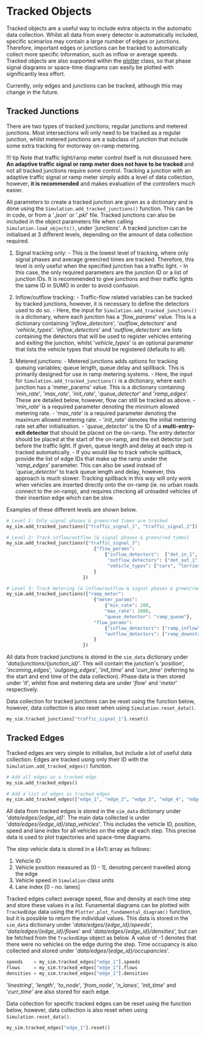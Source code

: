 # Tracked Objects

Tracked objects are a useful way to include extra objects in the automatic data collection. Whilst all data from every detector is automatically included, specific scenarios may contain a large number of edges or junctions. Therefore, important edges or junctions can be tracked to automatically collect more specific information, such as inflow or average speeds. Tracked objects are also supported within the [plotter](8_plotting.md) class, so that phase signal diagrams or space-time diagrams can easily be plotted with significantly less effort.

Currently, only edges and junctions can be tracked, although this may change in the future.

## Tracked Junctions

There are two types of tracked junctions; regular junctions and metered junctions. Most intersections will only need to be tracked as a regular junction, whilst metered junctions are a subclass of junction that include some extra tracking for motorway on-ramp metering.

!!! tip
    Note that traffic light/ramp meter control itself is not discussed here. **An adaptive traffic signal or ramp meter does not have to be tracked** and not all tracked junctions require some control. Tracking a junction with an adaptive traffic signal or ramp meter simply adds a level of data collection, however, **it is recommended** and makes evaluation of the controllers much easier.

All parameters to create a tracked junction are given as a dictionary and is done using the `Simulation.add_tracked_junctions()` function. This can be in code, or from a '_.json_' or '_.pkl_' file. Tracked junctions can also be included in the object parameters file when calling `Simulation.load_objects()`, under '_junctions_'. A tracked junction can be initialised at 3 different levels, depending on the amount of data collection required.

  1. Signal tracking only:
    - This is the lowest level of tracking, where only signal phases and average green/red times are tracked. Therefore, this level is only useful when the specified junction has a traffic light.
    - In this case, the only required parameters are the junction ID or a list of junction IDs. It is recommended to give junctions and their traffic lights the same ID in SUMO in order to avoid confusion.

  2. Inflow/outflow tracking:
    - Traffic-flow related variables can be tracked by tracked junctions, however, it is necessary to define the detectors used to do so.
    - Here, the input for `Simulation.add_tracked_junctions()` is a dictionary, where each junction has a '_flow_params_' value. This is a dictionary containing '_inflow_detectors_', '_outflow_detectors_' and '_vehicle_types_'. '_inflow_detectors_' and '_outflow_detectors_' are lists containing the detectors that will be used to register vehicles entering and exiting the junction, whilst '_vehicle_types_' is an optional parameter that lists the vehicle types that should be registered (defaults to all).

  3. Metered junctions:
    - Metered junctions adds options for tracking queuing variables; queue length, queue delay and spillback. This is primarily designed for use in ramp metering systems.
    - Here, the input for `Simulation.add_tracked_junctions()` is a dictionary, where each junction has a 'meter_params' value. This is a dictionary containing '_min_rate_', '_max_rate_', '_init_rate_', '_queue_detector_' and '_ramp_edges_'. These are detailed below, however, flow can still be tracked as above.
    - '_min_rate_' is a required parameter denoting the minimum allowed metering rate.
    - '_max_rate_' is a required parameter denoting the maximum allowed metering rate.
    - '_init_rate_' denotes the initial metering rate set after initialisation.
    - '_queue_detector_' is the ID of a **multi-entry-exit detector** that should be placed on the on-ramp. The entry detector should be placed at the start of the on-ramp, and the exit detector just before the traffic light. If given, queue length and delay at each step is tracked automatically.
    - If you would like to track vehicle spillback, provide the list of edge IDs that make up the ramp under the '_ramp_edges_' parameter. This can also be used instead of '_queue_detector_' to track queue length and delay, however, this approach is much slower. Tracking spillback in this way will only work when vehicles are inserted directly onto the on-ramp (ie. no urban roads connect to the on-ramp), and requires checking all unloaded vehicles of their insertion edge which can be slow.

Examples of these different levels are shown below.

```python
# Level 1: Only signal phases & green/red times are tracked
my_sim.add_tracked_junctions(["traffic_signal_1", "traffic_signal_2"])

# Level 2: Track inflow/outflow (& signal phases & green/red times)
my_sim.add_tracked_junctions({"traffic_signal_3":
                                {"flow_params":
                                    {"inflow_detectors":  ["det_in_1", "det_in_2"],
                                     "outflow_detectors": ["det_out_1", "det_out_2"],
                                     "vehicle_types": ["cars", "lorries", "motorcycles", "vans"]}
                                }
                            })

# Level 3: Track metering (& inflow/outflow & signal phases & green/red times)
my_sim.add_tracked_junctions({"ramp_meter":
                                {"meter_params":
                                    {"min_rate": 200,
                                    "max_rate": 2000,
                                    "queue_detector": "ramp_queue"},
                                "flow_params":
                                    {"inflow_detectors": ["ramp_inflow", "ramp_upstream"],
                                    "outflow_detectors": ["ramp_downstream"]}
                                }
                            })
```

All data from tracked junctions is stored in the `sim_data` dictionary under '_data/junctions/{junction_id}_'. This will contain the junction's '_position_', '_incoming_edges_', '_outgoing_edges_', '_init_time_' and '_curr_time_' (referring to the start and end time of the data collection). Phase data is then stored under '_tl_', whilst flow and metering data are under '_flow_' and '_meter_' respectively.

Data collection for tracked junctions can be reset using the function below, however, data collection is also reset when using `Simulation.reset_data()`.

```python
my_sim.tracked_junctions["traffic_signal_1"].reset()
```

## Tracked Edges

Tracked edges are very simple to initialise, but include a lot of useful data collection. Edges are tracked using only their ID with the `Simulation.add_tracked_edges()` function.

```python
# Add all edges as a tracked edge
my_sim.add_tracked_edges()

# Add a list of edges as tracked edges
my_sim.add_tracked_edges(["edge_1", "edge_2", "edge_3", "edge_4", "edge_5"])
```

All data from tracked edges is stored in the `sim_data` dictionary under '_data/edges/{edge_id}_'. The main data collected is under '_data/edges/{edge_id}/step_vehicles_'. This includes the vehicle ID, position, speed and lane index for all vehicles on the edge at each step. This precise data is used to plot trajectories and space-time diagrams.

The step vehicle data is stored in a (4x1) array as follows:

  1. Vehicle ID
  2. Vehicle position measured as [0 - 1], denoting percent travelled along the edge
  3. Vehicle speed in `Simulation` class units
  4. Lane index [0 - no. lanes]

Tracked edges collect average speed, flow and density at each time step and store these values in a list. Funamental diagrams can be plotted with `TrackedEdge` data using the `Plotter.plot_fundamental_diagram()` function, but it is possible to return the individual values. This data is stored in the `sim_data` dictionary under '_data/edges/{edge_id}/speeds_', '_data/edges/{edge_id}/flows_' and '_data/edges/{edge_id}/densities_', but can be fetched from the `TrackedEdge` object as below. A value of -1 denotes that there were no vehicles on the edge during the step. Time occupancy is also collected and stored under '_data/edges/{edge_id}/occupancies_'.

```python
speeds    = my_sim.tracked_edges["edge_1"].speeds
flows     = my_sim.tracked_edges["edge_1"].flows
densities = my_sim.tracked_edges["edge_1"].densities
```

'_linestring_', '_length_', '_to_node_', '_from_node_', '_n_lanes_', '_init_time_' and '_curr_time_' are also stored for each edge.

Data collection for specific tracked edges can be reset using the function below, however, data collection is also reset when using `Simulation.reset_data()`.

```python
my_sim.tracked_edges["edge_1"].reset()
```